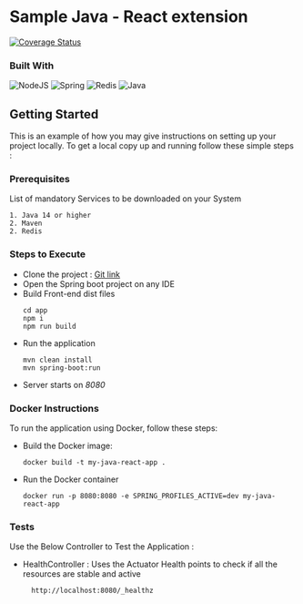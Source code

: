 
# Sample Java - React extension

[![Coverage Status][coveralls-badge]]([coveralls-url])

### Built With
![NodeJS](https://img.shields.io/badge/node.js-6DA55F?style=for-the-badge&logo=node.js&logoColor=white)
![Spring](https://img.shields.io/badge/spring-%236DB33F.svg?style=for-the-badge&logo=spring&logoColor=white)
![Redis](https://img.shields.io/badge/redis-%23DD0031.svg?style=for-the-badge&logo=redis&logoColor=white)
![Java](https://img.shields.io/badge/java-%23ED8B00.svg?style=for-the-badge&logo=openjdk&logoColor=white)

[coveralls-badge]: https://coveralls.io/repos/github/gofynd/example-extension-java-react/badge.svg?branch=main&&kill_cache=1
[coveralls-url]: https://coveralls.io/github/gofynd/example-extension-java-react?branch=main



## Getting Started

This is an example of how you may give instructions on setting up your project locally.
To get a local copy up and running follow these simple steps :

### Prerequisites
List of mandatory Services to be downloaded on your System

    1. Java 14 or higher
    2. Maven 
    2. Redis

### Steps to Execute

* Clone the project : [Git link](https://github.com/gofynd/example-extension-java-react)
* Open the Spring boot project on any IDE
* Build Front-end dist files
    ```shell
    cd app
    npm i 
    npm run build
    ```
* Run the application
  ```
  mvn clean install
  mvn spring-boot:run  
  ```
* Server starts on *8080*

### Docker Instructions

To run the application using Docker, follow these steps:
* Build the Docker image:
    ```shell
    docker build -t my-java-react-app .
    ```
* Run the Docker container
  ```
  docker run -p 8080:8080 -e SPRING_PROFILES_ACTIVE=dev my-java-react-app 
  ```
### Tests
Use the Below Controller to Test the Application :

* HealthController : Uses the Actuator Health points to check if all the resources are stable and active

        http://localhost:8080/_healthz

